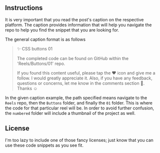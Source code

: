 ## Instructions

It is very important that you read the post's caption on the respective platform. The caption provides information that will help you navigate the repo to help you find the snippet that you are looking for.

The general caption format is as follows
>✨ CSS buttons 01
>
>The completed code can be found on GitHub within the 'Reels/Buttons/01' repo.
>
>If you found this content useful, please tap the ♥️ icon and give me a follow. I would greatly appreciate it. Also, if you have any feedback, questions or concerns, let me know in the comments section 💬. Thanks ☺️

In the given caption example, the path specified means navigate to the `Reels` repo, then the `Buttons` folder, and finally the `01` folder. This is where the code for that particular reel will be. In order to avoid further confusion, the `numbered` folder will include a thumbnail of the project as well.

## License

I'm too lazy to include one of those fancy licenses; just know that you can use these code snippets as you see fit.
